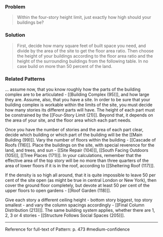 ### Problem
>Within the four-story height limit, just exactly how high should your buildings be?

### Solution
>First, decide how many square feet of built space you need, and divide by the area of the site to get the floor area ratio. Then choose the height of your buildings according to the floor area ratio and the height of the surrounding buildings from the following table. In no case build on more than 50 percent of the land.

### Related Patterns
... assume now, that you know roughly how the parts of the building complex are to be articulated - [[Building Complex (95)]], and how large they are. Assume, also, that you have a site. In order to be sure that your building complex is workable within the limits of the site, you must decide how many stories its different parts will have. The height of each part must be constrained by the [[Four-Story Limit (21)]]. Beyond that, it depends on the area of your site, and the floor area which each part needs.

Once you have the number of stories and the area of each part clear, decide which building or which part of the building will be the [[Main Building (99)]]. Vary the number of floors within the building - [[Cascade of Roofs (116)]]. Place the buildings on the site, with special reverence for the land, and trees, and sun - [[Site Repair (104)]], [[South Facing Outdoors (105)]], [[Tree Places (171)]]. In your calculations, remember that the effective area of the top story will be no more than three quarters of the area of lower floors if it is in the roof, according to [[Sheltering Roof (117)]].

If the density is so high all around, that it is quite impossible to leave 50 per cent of the site open (as might be true in central London or New York), then cover the ground floor completely, but devote at least 50 per cent of the upper floors to open gardens - [[Roof Garden (118)]].

Give each story a different ceiling height - bottom story biggest, top story smallest - and vary the column spacings accordingly - [[Final Column Distribution (213)]]. The same building system applies, whether there are 1, 2, 3 or 4 stories - [[Structure Follows Social Spaces (205)]].

---
Reference for full-text of Pattern: p. 473 #medium-confidence 